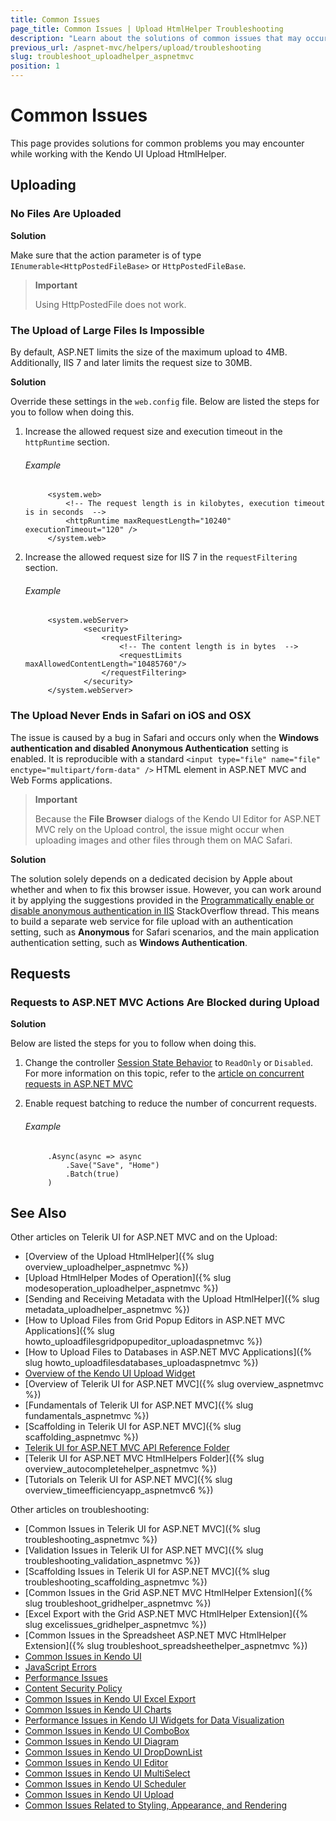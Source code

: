 ```yaml
---
title: Common Issues
page_title: Common Issues | Upload HtmlHelper Troubleshooting
description: "Learn about the solutions of common issues that may occur while working with Kendo UI Upload for ASP.NET MVC."
previous_url: /aspnet-mvc/helpers/upload/troubleshooting
slug: troubleshoot_uploadhelper_aspnetmvc
position: 1
---
```


# Common Issues

This page provides solutions for common problems you may encounter while working with the Kendo UI Upload HtmlHelper.

## Uploading

### No Files Are Uploaded

**Solution**

Make sure that the action parameter is of type `IEnumerable<HttpPostedFileBase>` or `HttpPostedFileBase`.

> **Important**
>
> Using HttpPostedFile does not work.

### The Upload of Large Files Is Impossible

By default, ASP.NET limits the size of the maximum upload to 4MB. Additionally, IIS 7 and later limits the request size to 30MB.

**Solution**

Override these settings in the `web.config` file. Below are listed the steps for you to follow when doing this.

1. Increase the allowed request size and execution timeout in the `httpRuntime` section.

    ###### Example

            <system.web>
                <!-- The request length is in kilobytes, execution timeout is in seconds  -->
                <httpRuntime maxRequestLength="10240" executionTimeout="120" />
            </system.web>

1. Increase the allowed request size for IIS 7 in the `requestFiltering` section.

    ###### Example

            <system.webServer>
                    <security>
                        <requestFiltering>
                            <!-- The content length is in bytes  -->
                            <requestLimits maxAllowedContentLength="10485760"/>
                        </requestFiltering>
                    </security>
            </system.webServer>

### The Upload Never Ends in Safari on iOS and OSX

The issue is caused by a bug in Safari and occurs only when the **Windows authentication and disabled Anonymous Authentication** setting is enabled. It is reproducible with a standard `<input type="file" name="file" enctype="multipart/form-data" />` HTML element in ASP.NET MVC and Web Forms applications.

> **Important**
>
> Because the **File Browser** dialogs of the Kendo UI Editor for ASP.NET MVC rely on the Upload control, the issue might occur when uploading images and other files through them on MAC Safari.

**Solution**

The solution solely depends on a dedicated decision by Apple about whether and when to fix this browser issue. However, you can work around it by applying the suggestions provided in the [Programmatically enable or disable anonymous authentication in IIS](http://stackoverflow.com/questions/28419304/programmatically-enable-or-disable-anonymous-authentication-in-iis) StackOverflow thread. This means to build a separate web service for file upload with an authentication setting, such as **Anonymous** for Safari scenarios, and the main application authentication setting, such as **Windows Authentication**.

## Requests

### Requests to ASP.NET MVC Actions Are Blocked during Upload

**Solution**

Below are listed the steps for you to follow when doing this.

1. Change the controller [Session State Behavior](http://msdn.microsoft.com/en-us/library/system.web.sessionstate.sessionstatebehavior.aspx) to `ReadOnly` or `Disabled`. For more information on this topic, refer to the [article on concurrent requests in ASP.NET MVC](http://weblogs.asp.net/imranbaloch/archive/2010/07/10/concurrent-requests-in-asp-net-mvc.aspx)

1. Enable request batching to reduce the number of concurrent requests.

    ###### Example

            .Async(async => async
                .Save("Save", "Home")
                .Batch(true)
            )

## See Also

Other articles on Telerik UI for ASP.NET MVC and on the Upload:

* [Overview of the Upload HtmlHelper]({% slug overview_uploadhelper_aspnetmvc %})
* [Upload HtmlHelper Modes of Operation]({% slug modesoperation_uploadhelper_aspnetmvc %})
* [Sending and Receiving Metadata with the Upload HtmlHelper]({% slug metadata_uploadhelper_aspnetmvc %})
* [How to Upload Files from Grid Popup Editors in ASP.NET MVC Applications]({% slug howto_uploadfilesgridpopupeditor_uploadaspnetmvc %})
* [How to Upload Files to Databases in ASP.NET MVC Applications]({% slug howto_uploadfilesdatabases_uploadaspnetmvc %})
* [Overview of the Kendo UI Upload Widget](../../../kendo-ui/controls/editors/upload/overview)
* [Overview of Telerik UI for ASP.NET MVC]({% slug overview_aspnetmvc %})
* [Fundamentals of Telerik UI for ASP.NET MVC]({% slug fundamentals_aspnetmvc %})
* [Scaffolding in Telerik UI for ASP.NET MVC]({% slug scaffolding_aspnetmvc %})
* [Telerik UI for ASP.NET MVC API Reference Folder](../../../kendo-ui/api/Kendo.Mvc/AggregateFunction)
* [Telerik UI for ASP.NET MVC HtmlHelpers Folder]({% slug overview_autocompletehelper_aspnetmvc %})
* [Tutorials on Telerik UI for ASP.NET MVC]({% slug overview_timeefficiencyapp_aspnetmvc6 %})

Other articles on troubleshooting:

* [Common Issues in Telerik UI for ASP.NET MVC]({% slug troubleshooting_aspnetmvc %})
* [Validation Issues in Telerik UI for ASP.NET MVC]({% slug troubleshooting_validation_aspnetmvc %})
* [Scaffolding Issues in Telerik UI for ASP.NET MVC]({% slug troubleshooting_scaffolding_aspnetmvc %})
* [Common Issues in the Grid ASP.NET MVC HtmlHelper Extension]({% slug troubleshoot_gridhelper_aspnetmvc %})
* [Excel Export with the Grid ASP.NET MVC HtmlHelper Extension]({% slug excelissues_gridhelper_aspnetmvc %})
* [Common Issues in the Spreadsheet ASP.NET MVC HtmlHelper Extension]({% slug troubleshoot_spreadsheethelper_aspnetmvc %})
* [Common Issues in Kendo UI](../../../kendo-ui/troubleshoot/troubleshooting-common-issues)
* [JavaScript Errors](../../../kendo-ui/troubleshoot/troubleshooting-js-errors)
* [Performance Issues](../../../kendo-ui/troubleshoot/troubleshooting-memory-leaks)
* [Content Security Policy](../../../kendo-ui/troubleshoot/content-security-policy)
* [Common Issues in Kendo UI Excel Export](../../../kendo-ui/framework/excel/troubleshoot/common-issues)
* [Common Issues in Kendo UI Charts](../../../kendo-ui/controls/charts/troubleshoot/common-issues)
* [Performance Issues in Kendo UI Widgets for Data Visualization](../../../kendo-ui/troubleshoot/troubleshooting-memory-leaks)
* [Common Issues in Kendo UI ComboBox](../../../kendo-ui/controls/editors/combobox/troubleshoot/troubleshooting)
* [Common Issues in Kendo UI Diagram](../../../kendo-ui/controls/diagrams-and-maps/diagram/troubleshoot/common-issues)
* [Common Issues in Kendo UI DropDownList](../../../kendo-ui/controls/editors/dropdownlist/troubleshoot/troubleshooting)
* [Common Issues in Kendo UI Editor](../../../kendo-ui/controls/editors/editor/troubleshoot/troubleshooting)
* [Common Issues in Kendo UI MultiSelect](../../../kendo-ui/controls/editors/multiselect/troubleshoot/troubleshooting)
* [Common Issues in Kendo UI Scheduler](../../../kendo-ui/controls/scheduling/scheduler/troubleshoot/troubleshooting)
* [Common Issues in Kendo UI Upload](../../../kendo-ui/controls/editors/upload/troubleshoot/troubleshooting)
* [Common Issues Related to Styling, Appearance, and Rendering](../../../kendo-ui/styles-and-layout/troubleshoot/troubleshooting)
